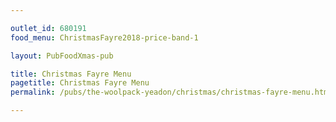 ```yaml
---

outlet_id: 680191
food_menu: ChristmasFayre2018-price-band-1

layout: PubFoodXmas-pub

title: Christmas Fayre Menu
pagetitle: Christmas Fayre Menu
permalink: /pubs/the-woolpack-yeadon/christmas/christmas-fayre-menu.html

---
```

